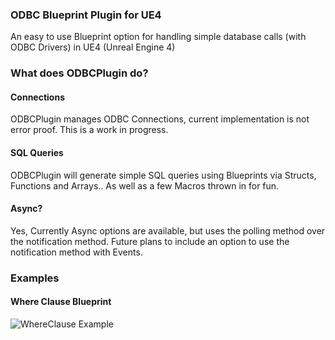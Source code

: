 ### ODBC Blueprint Plugin for UE4
An easy to use Blueprint option for handling simple database calls (with ODBC Drivers) in UE4 (Unreal Engine 4)

### What does ODBCPlugin do?
#### Connections
ODBCPlugin manages ODBC Connections, current implementation is not error proof. This is a work in progress.

#### SQL Queries
ODBCPlugin will generate simple SQL queries using Blueprints via Structs, Functions and Arrays.. As well as a few Macros thrown in for fun.

#### Async?
Yes, Currently Async options are available, but uses the polling method over the notification method. Future plans to include an option to use the notification method with Events.

### Examples
#### Where Clause Blueprint
![WhereClause Example](https://copy.com/s4bYOK2u6vRz00gV)
